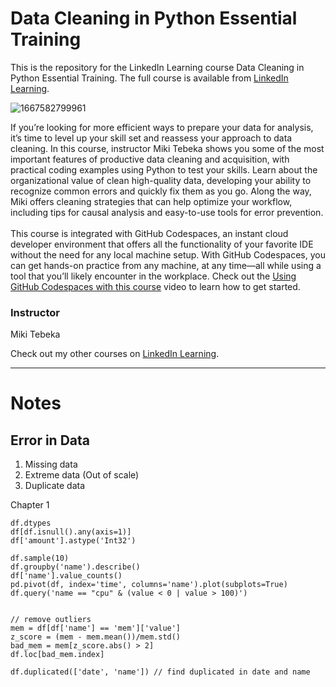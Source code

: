 # Data Cleaning in Python Essential Training
This is the repository for the LinkedIn Learning course Data Cleaning in Python Essential Training. The full course is available from [LinkedIn Learning][lil-course-url].

![1667582799961](https://user-images.githubusercontent.com/28540243/200747823-e4b24a18-e1ae-4075-bb04-02e4b8cd9da3.jpeg)

If you’re looking for more efficient ways to prepare your data for analysis, it’s time to level up your skill set and reassess your approach to data cleaning. In this course, instructor Miki Tebeka shows you some of the most important features of productive data cleaning and acquisition, with practical coding examples using Python to test your skills. Learn about the organizational value of clean high-quality data, developing your ability to recognize common errors and quickly fix them as you go. Along the way, Miki offers cleaning strategies that can help optimize your workflow, including tips for causal analysis and easy-to-use tools for error prevention.<br><br>This course is integrated with GitHub Codespaces, an instant cloud developer environment that offers all the functionality of your favorite IDE without the need for any local machine setup. With GitHub Codespaces, you can get hands-on practice from any machine, at any time—all while using a tool that you’ll likely encounter in the workplace. Check out the [Using GitHub Codespaces with this course][gcs-video-url] video to learn how to get started.

### Instructor

Miki Tebeka

Check out my other courses on [LinkedIn Learning](https://www.linkedin.com/learning/instructors/miki-tebeka?u=104).

[lil-course-url]: https://www.linkedin.com/learning/data-cleaning-in-python-essential-training-17061364
[lil-thumbnail-url]: https://media.licdn.com/dms/image/D560DAQG16fbd1_fa8w/learning-public-crop_675_1200/0/1667582799961?e=1668438000&v=beta&t=wG4qKGD3CPgQCIjuYQO0LDhzg-mAPknzJD95dhVeiEg
[gcs-video-url]: https://www.linkedin.com/learning/data-cleaning-in-python-essential-training-17061364/using-github-codespaces-with-this-course

---

# Notes

## Error in Data

1. Missing data
2. Extreme data (Out of scale)
3. Duplicate data

Chapter 1
```
df.dtypes
df[df.isnull().any(axis=1)]
df['amount'].astype('Int32')
```

```
df.sample(10)
df.groupby('name').describe()
df['name'].value_counts()
pd.pivot(df, index='time', columns='name').plot(subplots=True)
df.query('name == "cpu" & (value < 0 | value > 100)')


// remove outliers
mem = df[df['name'] == 'mem']['value']
z_score = (mem - mem.mean())/mem.std()
bad_mem = mem[z_score.abs() > 2]
df.loc[bad_mem.index]
```

```
df.duplicated(['date', 'name']) // find duplicated in date and name
```